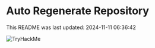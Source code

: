 # Auto Regenerate Repository

This README was last updated: 2024-11-11 06:36:42

 ![TryHackMe](https://tryhackme.com/badge/533634)